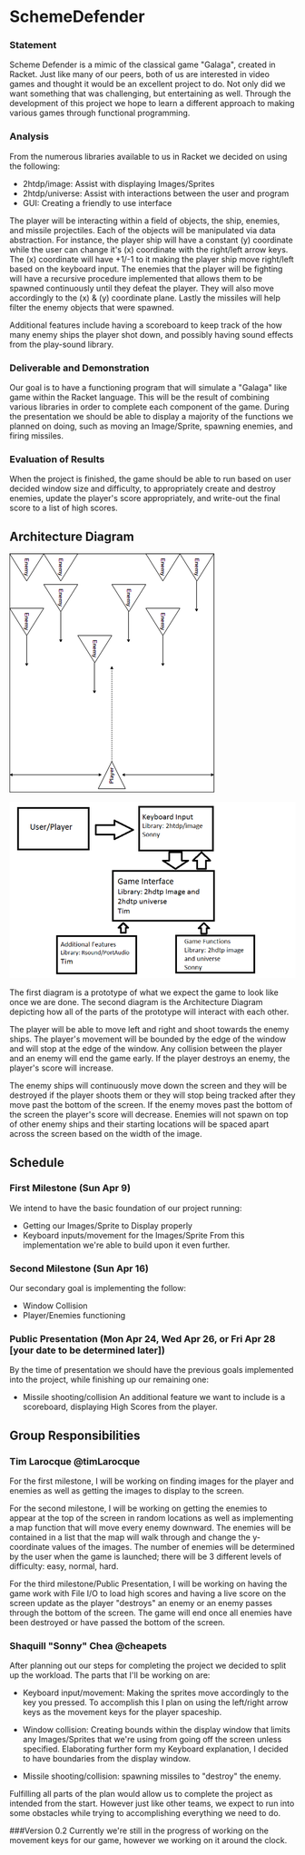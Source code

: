 # SchemeDefender

### Statement
Scheme Defender is a mimic of the classical game "Galaga", created in Racket.
Just like many of our peers, both of us are interested in video games and thought
it would be an excellent project to do. Not only did we want something that was
challenging, but entertaining as well. Through the development of this project
we hope to learn a different approach to making various games through functional
programming.

### Analysis
From the numerous libraries available to us in Racket we decided on using the following:
- 2htdp/image: Assist with displaying Images/Sprites
- 2htdp/universe: Assist with interactions between the user and program
- GUI: Creating a friendly to use interface

The player will be interacting within a field of objects, the ship, enemies, and
missile projectiles. Each of the objects will be manipulated via data abstraction.
For instance, the player ship will have a constant (y) coordinate while the user
can change it's (x) coordinate with the right/left arrow keys. The (x) coordinate
will have +1/-1 to it making the player ship move right/left based on the keyboard
input. The enemies that the player will be fighting will have a recursive procedure
implemented that allows them to be spawned continuously until they defeat the
player. They will also move accordingly to the (x) & (y) coordinate plane.
Lastly the missiles will help filter the enemy objects that were spawned.

Additional features include having a scoreboard to keep track of the how many
enemy ships the player shot down, and possibly having sound effects from the
play-sound library.

### Deliverable and Demonstration
Our goal is to have a functioning program that will simulate a "Galaga" like
game within the Racket language. This will be the result of combining various
libraries in order to complete each component of the game. During the presentation
we should be able to display a majority of the functions we planned on doing,
such as moving an Image/Sprite, spawning enemies, and firing missiles.

### Evaluation of Results
When the project is finished, the game should be able to run based on user decided
window size and difficulty, to appropriately create and destroy enemies, update
the player's score appropriately, and write-out the final score to a list of high scores.

## Architecture Diagram
![prototype](/prototype.png?raw=true "prototype")

![architectureDiagram](/architectureDiagram.png?raw=true "architectureDiagram")

The first diagram is a prototype of what we expect the game to look like once we
are done. The second diagram is the Architecture Diagram depicting how all of the
parts of the prototype will interact with each other.

The player will be able to move left and right and shoot towards the enemy ships.
The player's movement will be bounded by the edge of the window and will stop at
the edge of the window. Any collision between the player and an enemy will end
the game early. If the player destroys an enemy, the player's score will increase.

The enemy ships will continuously move down the screen and they will be destroyed if
the player shoots them or they will stop being tracked after they move past the
bottom of the screen. If the enemy moves past the bottom of the screen the player's
score will decrease. Enemies will not spawn on top of other enemy ships and their
starting locations will be spaced apart across the screen based on the width of
the image.

## Schedule

### First Milestone (Sun Apr 9)
We intend to have the basic foundation of our project running:
- Getting our Images/Sprite to Display properly
- Keyboard inputs/movement for the Images/Sprite
From this implementation we're able to build upon it even further.

### Second Milestone (Sun Apr 16)
Our secondary goal is implementing the follow:
- Window Collision
- Player/Enemies functioning

### Public Presentation (Mon Apr 24, Wed Apr 26, or Fri Apr 28 [your date to be determined later])
By the time of presentation we should have the previous goals implemented into
the project, while finishing up our remaining one:
- Missile shooting/collision
An additional feature we want to include is a scoreboard, displaying High Scores
from the player.

## Group Responsibilities

### Tim Larocque @timLarocque
For the first milestone, I will be working on finding images for the player and
enemies as well as getting the images to display to the screen.

For the second milestone, I will be working on getting the enemies to appear at
the top of the screen in random locations as well as implementing a map function
that will move every enemy downward. The enemies will be contained in a list that
the map will walk through and change the y-coordinate values of the images. The
number of enemies will be determined by the user when the game is launched; there
will be 3 different levels of difficulty: easy, normal, hard.

For the third milestone/Public Presentation, I will be working on having the game
work with File I/O to load high scores and having a live score on the screen
update as the player "destroys" an enemy or an enemy passes through the bottom
of the screen. The game will end once all enemies have been destroyed or have
passed the bottom of the screen.

### Shaquill "Sonny" Chea @cheapets
After planning out our steps for completing the project we decided to split up the workload. The parts that I'll be working on are:

- Keyboard input/movement: Making the sprites move accordingly to the key you
  pressed. To accomplish this I plan on using the left/right arrow keys as the
  movement keys for the player spaceship.

- Window collision: Creating bounds within the display window that limits any
  Images/Sprites that we're using from going off the screen unless specified.
  Elaborating further form my Keyboard explanation, I decided to have boundaries from the display window.

- Missile shooting/collision: spawning missiles to "destroy" the enemy.

Fulfilling all parts of the plan would allow us to complete the project as
intended from the start. However just like other teams, we expect to run into
some obstacles while trying to accomplishing everything we need to do.

###Version 0.2
Currently we're still in the progress of working on the movement keys for our game, however we working on it around the clock.
